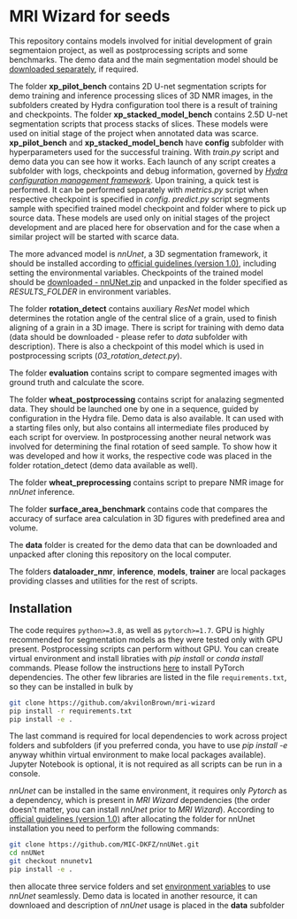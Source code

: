 # MRI Wizard for seeds
This repository contains models involved for initial development of grain segmentaion project, as well as postprocessing scripts and some benchmarks.
The demo data and the main segmentation model should be [downloaded separately](https://ipk-cloud.ipk-gatersleben.de/s/5exapoJ7dbnzcTf), if required.

The folder **xp_pilot_bench** contains 2D U-net segmentation scripts for demo training and inference processing slices of 3D NMR images, in the subfolders created by Hydra configuration tool there is a result of training and checkpoints.
The folder **xp_stacked_model_bench** contains 2.5D U-net segmentation scripts that process stacks of slices.
These models were used on initial stage of the project when annotated data was scarce.
**xp_pilot_bench** and **xp_stacked_model_bench** have **config** subfolder with hyperparameters used for the successful training. With *train.py* script and demo data you can see how it works. Each launch of any script creates a subfolder with logs, checkpoints and debug information, governed by [*Hydra configuration management framework*](https://hydra.cc/). Upon training, a quick test is performed. It can be performed separately with *metrics.py* script when respective checkpoint is specified in *config*. *predict.py* script segments sample with specified trained model checkpoint and folder where to pick up source data. These models are used only on initial stages of the project development and are placed here for observation and for the case when a similar project will be started with scarce data.

The more advanced model is *nnUnet*, a 3D segmentation framework, it should be installed according to [official guidelines (version 1.0)](https://github.com/MIC-DKFZ/nnUNet/tree/nnunetv1/), including setting the environmental variables.
Checkpoints of the trained model should be [downloaded - nnUNet.zip](https://ipk-cloud.ipk-gatersleben.de/s/5exapoJ7dbnzcTf) and unpacked in the folder specified as *RESULTS_FOLDER* in environment variables. 

The folder **rotation_detect** contains auxiliary *ResNet* model which determines the rotation angle of the central slice of a grain, used to finish aligning of a grain in a 3D image. There is script for training with demo data (data should be downloaded - please refer to *data* subfolder with description). There is also a checkpoint of this model which is used in postprocessing scripts (*03_rotation_detect.py*).

The folder **evaluation** contains script to compare segmented images with ground truth and calculate the score.

The folder **wheat_postprocessing** contains script for analazing segmented data. They should be launched one by one in a sequence, guided by configuration in the Hydra file.
Demo data is also available. It can used with a starting files only, but also contains all intermediate files produced by each script for overview. 
In postprocessing another neural network was involved for determining the final rotation of seed sample. To show how it was developed and how it works, the respective code was placed in the folder rotation_detect (demo data available as well).

The folder **wheat_preprocessing** contains script to prepare NMR image for *nnUnet* inference. 

The folder **surface_area_benchmark** contains code that compares the accuracy of surface area calculation in 3D figures with predefined area and volume.

The **data** folder is created for the demo data that can be downloaded and unpacked after cloning this repository on the local computer.

The folders **dataloader_nmr**, **inference**, **models**, **trainer** are local packages providing classes and utilities for the rest of scripts.

## Installation

The code requires `python>=3.8`, as well as `pytorch>=1.7`. 
GPU is highly recommended for segmentation models as they were tested only with GPU present. Postprocessing scripts can perform without GPU.
You can create virtual environment and install libraties with *pip install* or *conda install* commands. 
Please follow the instructions [here](https://pytorch.org/get-started/locally/) to install PyTorch dependencies. The other few libraries are listed in the file `requirements.txt`, so they can be installed in bulk by 
```sh
git clone https://github.com/akvilonBrown/mri-wizard
pip install -r requirements.txt
pip install -e .
```
The last command is required for local dependencies to work across project folders and subfolders (if you preferred conda, you have to use *pip install -e* anyway whithin virtual environment to make local packages available).
Jupyter Notebook is optional, it is not required as all scripts can be run in a console.

*nnUnet* can be installed in the same environment, it requires only *Pytorch* as a dependency, which is present in *MRI Wizard* dependencies (the order doesn't matter, you can install *nnUnet* prior to *MRI Wizard*).
According to [official guidelines (version 1.0)](https://github.com/MIC-DKFZ/nnUNet/tree/) after allocating the folder for nnUnet installation you need to perform the following commands:

```sh
git clone https://github.com/MIC-DKFZ/nnUNet.git
cd nnUNet
git checkout nnunetv1
pip install -e .
```
then allocate three service folders and set [environment variables](https://github.com/MIC-DKFZ/nnUNet/blob/nnunetv1/documentation/setting_up_paths.md) to use *nnUnet* seamlessly.
Demo data is located in another resource, it can downloaed and description of *nnUnet* usage is placed in the **data** subfolder